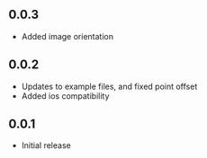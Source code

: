 ## 0.0.3

* Added image orientation

## 0.0.2

* Updates to example files, and fixed point offset
* Added ios compatibility

## 0.0.1

* Initial release